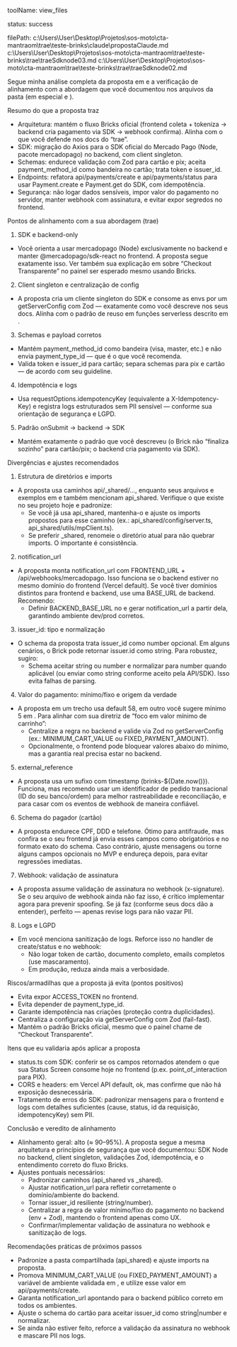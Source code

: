 toolName: view_files

status: success

filePath: c:\Users\User\Desktop\Projetos\sos-moto\cta-mantraom\trae\teste-brinks\claude\propostaClaude.md
c:\Users\User\Desktop\Projetos\sos-moto\cta-mantraom\trae\teste-brinks\trae\traeSdknode03.md
c:\Users\User\Desktop\Projetos\sos-moto\cta-mantraom\trae\teste-brinks\trae\traeSdknode02.md

Segue minha análise completa da proposta em <mcfile name="propostaClaude.md" path="c:\Users\User\Desktop\Projetos\sos-moto\cta-mantraom\trae\teste-brinks\claude\propostaClaude.md"></mcfile> e a verificação de alinhamento com a abordagem que você documentou nos arquivos da pasta <mcfolder name="trae" path="c:\Users\User\Desktop\Projetos\sos-moto\cta-mantraom\trae\teste-brinks\trae\"></mcfolder> (em especial <mcfile name="traeSdknode03.md" path="c:\Users\User\Desktop\Projetos\sos-moto\cta-mantraom\trae\teste-brinks\trae\traeSdknode03.md"></mcfile> e <mcfile name="traeSdknode02.md" path="c:\Users\User\Desktop\Projetos\sos-moto\cta-mantraom\trae\teste-brinks\trae\traeSdknode02.md"></mcfile>).

Resumo do que a proposta traz

- Arquitetura: mantém o fluxo Bricks oficial (frontend coleta + tokeniza → backend cria pagamento via SDK → webhook confirma). Alinha com o que você defende nos docs do “trae”.
- SDK: migração do Axios para o SDK oficial do Mercado Pago (Node, pacote mercadopago) no backend, com client singleton.
- Schemas: endurece validação com Zod para cartão e pix; aceita payment_method_id como bandeira no cartão; trata token e issuer_id.
- Endpoints: refatora api/payments/create e api/payments/status para usar Payment.create e Payment.get do SDK, com idempotência.
- Segurança: não logar dados sensíveis, impor valor do pagamento no servidor, manter webhook com assinatura, e evitar expor segredos no frontend.

Pontos de alinhamento com a sua abordagem (trae)

1. SDK e backend-only

- Você orienta a usar mercadopago (Node) exclusivamente no backend e manter @mercadopago/sdk-react no frontend. A proposta segue exatamente isso. Ver também sua explicação em <mcfile name="traeSdknode02.md" path="c:\Users\User\Desktop\Projetos\sos-moto\cta-mantraom\trae\teste-brinks\trae\traeSdknode02.md"></mcfile> sobre “Checkout Transparente” no painel ser esperado mesmo usando Bricks.

2. Client singleton e centralização de config

- A proposta cria um cliente singleton do SDK e consome as envs por um getServerConfig com Zod — exatamente como você descreve nos seus docs. Alinha com o padrão de reuso em funções serverless descrito em <mcfile name="traeSdknode03.md" path="c:\Users\User\Desktop\Projetos\sos-moto\cta-mantraom\trae\teste-brinks\trae\traeSdknode03.md"></mcfile>.

3. Schemas e payload corretos

- Mantém payment_method_id como bandeira (visa, master, etc.) e não envia payment_type_id — que é o que você recomenda.
- Valida token e issuer_id para cartão; separa schemas para pix e cartão — de acordo com seu guideline.

4. Idempotência e logs

- Usa requestOptions.idempotencyKey (equivalente a X-Idempotency-Key) e registra logs estruturados sem PII sensível — conforme sua orientação de segurança e LGPD.

5. Padrão onSubmit → backend → SDK

- Mantém exatamente o padrão que você descreveu (o Brick não “finaliza sozinho” para cartão/pix; o backend cria pagamento via SDK).

Divergências e ajustes recomendados

1. Estrutura de diretórios e imports

- A proposta usa caminhos api/\_shared/..., enquanto seus arquivos e exemplos em <mcfile name="traeSdknode02.md" path="c:\Users\User\Desktop\Projetos\sos-moto\cta-mantraom\trae\teste-brinks\trae\traeSdknode02.md"></mcfile> e <mcfile name="traeSdknode03.md" path="c:\Users\User\Desktop\Projetos\sos-moto\cta-mantraom\trae\teste-brinks\trae\traeSdknode03.md"></mcfile> também mencionam api_shared. Verifique o que existe no seu projeto hoje e padronize:
  - Se você já usa api_shared, mantenha-o e ajuste os imports propostos para esse caminho (ex.: api_shared/config/server.ts, api_shared/utils/mpClient.ts).
  - Se preferir \_shared, renomeie o diretório atual para não quebrar imports. O importante é consistência.

2. notification_url

- A proposta monta notification_url com FRONTEND_URL + /api/webhooks/mercadopago. Isso funciona se o backend estiver no mesmo domínio do frontend (Vercel default). Se você tiver domínios distintos para frontend e backend, use uma BASE_URL de backend. Recomendo:
  - Definir BACKEND_BASE_URL no <mcfile name="server.ts" path="api_shared\config\server.ts"></mcfile> e gerar notification_url a partir dela, garantindo ambiente dev/prod corretos.

3. issuer_id: tipo e normalização

- O schema da proposta trata issuer_id como number opcional. Em alguns cenários, o Brick pode retornar issuer.id como string. Para robustez, sugiro:
  - Schema aceitar string ou number e normalizar para number quando aplicável (ou enviar como string conforme aceito pela API/SDK). Isso evita falhas de parsing.

4. Valor do pagamento: mínimo/fixo e origem da verdade

- A proposta em um trecho usa default 58, em outro você sugere mínimo 5 em <mcfile name="traeSdknode03.md" path="c:\Users\User\Desktop\Projetos\sos-moto\cta-mantraom\trae\teste-brinks\trae\traeSdknode03.md"></mcfile>. Para alinhar com sua diretriz de “foco em valor mínimo de carrinho”:
  - Centralize a regra no backend e valide via Zod no getServerConfig (ex.: MINIMUM_CART_VALUE ou FIXED_PAYMENT_AMOUNT).
  - Opcionalmente, o frontend pode bloquear valores abaixo do mínimo, mas a garantia real precisa estar no backend.

5. external_reference

- A proposta usa um sufixo com timestamp (brinks-${Date.now()}). Funciona, mas recomendo usar um identificador de pedido transacional (ID do seu banco/ordem) para melhor rastreabilidade e reconciliação, e para casar com os eventos de webhook de maneira confiável.

6. Schema do pagador (cartão)

- A proposta endurece CPF, DDD e telefone. Ótimo para antifraude, mas confira se o seu frontend já envia esses campos como obrigatórios e no formato exato do schema. Caso contrário, ajuste mensagens ou torne alguns campos opcionais no MVP e endureça depois, para evitar regressões imediatas.

7. Webhook: validação de assinatura

- A proposta assume validação de assinatura no webhook (x-signature). Se o seu arquivo de webhook ainda não faz isso, é crítico implementar agora para prevenir spoofing. Se já faz (conforme seus docs dão a entender), perfeito — apenas revise logs para não vazar PII.

8. Logs e LGPD

- Em <mcfile name="traeSdknode03.md" path="c:\Users\User\Desktop\Projetos\sos-moto\cta-mantraom\trae\teste-brinks\trae\traeSdknode03.md"></mcfile> você menciona sanitização de logs. Reforce isso no handler de create/status e no webhook:
  - Não logar token de cartão, documento completo, emails completos (use mascaramento).
  - Em produção, reduza ainda mais a verbosidade.

Riscos/armadilhas que a proposta já evita (pontos positivos)

- Evita expor ACCESS_TOKEN no frontend.
- Evita depender de payment_type_id.
- Garante idempotência nas criações (proteção contra duplicidades).
- Centraliza a configuração via getServerConfig com Zod (fail-fast).
- Mantém o padrão Bricks oficial, mesmo que o painel chame de “Checkout Transparente”.

Itens que eu validaria após aplicar a proposta

- status.ts com SDK: conferir se os campos retornados atendem o que sua Status Screen consome hoje no frontend (p.ex. point_of_interaction para PIX).
- CORS e headers: em Vercel API default, ok, mas confirme que não há exposição desnecessária.
- Tratamento de erros do SDK: padronizar mensagens para o frontend e logs com detalhes suficientes (cause, status, id da requisição, idempotencyKey) sem PII.

Conclusão e veredito de alinhamento

- Alinhamento geral: alto (≈ 90–95%). A proposta segue a mesma arquitetura e princípios de segurança que você documentou: SDK Node no backend, client singleton, validações Zod, idempotência, e o entendimento correto do fluxo Bricks.
- Ajustes pontuais necessários:
  - Padronizar caminhos (api_shared vs \_shared).
  - Ajustar notification_url para refletir corretamente o domínio/ambiente do backend.
  - Tornar issuer_id resiliente (string/number).
  - Centralizar a regra de valor mínimo/fixo do pagamento no backend (env + Zod), mantendo o frontend apenas como UX.
  - Confirmar/implementar validação de assinatura no webhook e sanitização de logs.

Recomendações práticas de próximos passos

- Padronize a pasta compartilhada (api_shared) e ajuste imports na proposta.
- Promova MINIMUM_CART_VALUE (ou FIXED_PAYMENT_AMOUNT) a variável de ambiente validada em <mcfile name="server.ts" path="api_shared\config\server.ts"></mcfile>, e utilize esse valor em api/payments/create.
- Garanta notification_url apontando para o backend público correto em todos os ambientes.
- Ajuste o schema do cartão para aceitar issuer_id como string|number e normalizar.
- Se ainda não estiver feito, reforce a validação da assinatura no webhook e mascare PII nos logs.
